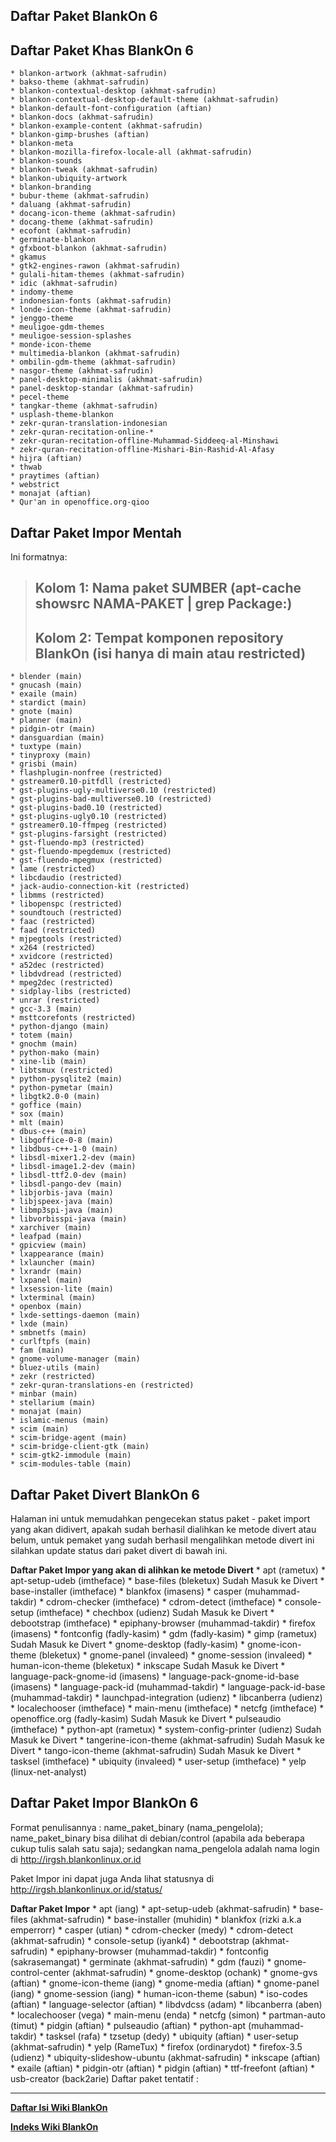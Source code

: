 ## Daftar Paket BlankOn 6

## Daftar Paket Khas BlankOn 6
    * blankon-artwork (akhmat-safrudin)
    * bakso-theme (akhmat-safrudin)
    * blankon-contextual-desktop (akhmat-safrudin)
    * blankon-contextual-desktop-default-theme (akhmat-safrudin)
    * blankon-default-font-configuration (aftian)
    * blankon-docs (akhmat-safrudin)
    * blankon-example-content (akhmat-safrudin)
    * blankon-gimp-brushes (aftian)
    * blankon-meta
    * blankon-mozilla-firefox-locale-all (akhmat-safrudin)
    * blankon-sounds
    * blankon-tweak (akhmat-safrudin)
    * blankon-ubiquity-artwork
    * blankon-branding
    * bubur-theme (akhmat-safrudin)
    * daluang (akhmat-safrudin)
    * docang-icon-theme (akhmat-safrudin)
    * docang-theme (akhmat-safrudin)
    * ecofont (akhmat-safrudin)
    * germinate-blankon
    * gfxboot-blankon (akhmat-safrudin)
    * gkamus
    * gtk2-engines-rawon (akhmat-safrudin)
    * gulali-hitam-themes (akhmat-safrudin)
    * idic (akhmat-safrudin)
    * indomy-theme
    * indonesian-fonts (akhmat-safrudin)
    * londe-icon-theme (akhmat-safrudin)
    * jenggo-theme
    * meuligoe-gdm-themes
    * meuligoe-session-splashes
    * monde-icon-theme
    * multimedia-blankon (akhmat-safrudin)
    * ombilin-gdm-theme (akhmat-safrudin)
    * nasgor-theme (akhmat-safrudin)
    * panel-desktop-minimalis (akhmat-safrudin)
    * panel-desktop-standar (akhmat-safrudin)
    * pecel-theme
    * tangkar-theme (akhmat-safrudin)
    * usplash-theme-blankon
    * zekr-quran-translation-indonesian
    * zekr-quran-recitation-online-*
    * zekr-quran-recitation-offline-Muhammad-Siddeeq-al-Minshawi
    * zekr-quran-recitation-offline-Mishari-Bin-Rashid-Al-Afasy
    * hijra (aftian)
    * thwab
    * praytimes (aftian)
    * webstrict
    * monajat (aftian)
    * Qur'an in openoffice.org-qioo


## Daftar Paket Impor Mentah

Ini formatnya:
> ## Kolom 1: Nama paket SUMBER (apt-cache showsrc NAMA-PAKET | grep Package:)
> ## Kolom 2: Tempat komponen repository BlankOn (isi hanya di main atau restricted)
    * blender (main)
    * gnucash (main)
    * exaile (main)
    * stardict (main)
    * gnote (main)
    * planner (main)
    * pidgin-otr (main)
    * dansguardian (main)
    * tuxtype (main)
    * tinyproxy (main)
    * grisbi (main)
    * flashplugin-nonfree (restricted)
    * gstreamer0.10-pitfdll (restricted)
    * gst-plugins-ugly-multiverse0.10 (restricted)
    * gst-plugins-bad-multiverse0.10 (restricted)
    * gst-plugins-bad0.10 (restricted)
    * gst-plugins-ugly0.10 (restricted)
    * gstreamer0.10-ffmpeg (restricted)
    * gst-plugins-farsight (restricted)
    * gst-fluendo-mp3 (restricted)
    * gst-fluendo-mpegdemux (restricted)
    * gst-fluendo-mpegmux (restricted)
    * lame (restricted)
    * libcdaudio (restricted)
    * jack-audio-connection-kit (restricted)
    * libmms (restricted)
    * libopenspc (restricted)
    * soundtouch (restricted)
    * faac (restricted)
    * faad (restricted)
    * mjpegtools (restricted)
    * x264 (restricted)
    * xvidcore (restricted)
    * a52dec (restricted)
    * libdvdread (restricted)
    * mpeg2dec (restricted)
    * sidplay-libs (restricted)
    * unrar (restricted)
    * gcc-3.3 (main)
    * msttcorefonts (restricted)
    * python-django (main)
    * totem (main)
    * gnochm (main)
    * python-mako (main)
    * xine-lib (main)
    * libtsmux (restricted)
    * python-pysqlite2 (main)
    * python-pymetar (main)
    * libgtk2.0-0 (main)
    * goffice (main)
    * sox (main)
    * mlt (main)
    * dbus-c++ (main)
    * libgoffice-0-8 (main)
    * libdbus-c++-1-0 (main)
    * libsdl-mixer1.2-dev (main)
    * libsdl-image1.2-dev (main)
    * libsdl-ttf2.0-dev (main)
    * libsdl-pango-dev (main)
    * libjorbis-java (main)
    * libjspeex-java (main)
    * libmp3spi-java (main)
    * libvorbisspi-java (main)
    * xarchiver (main)
    * leafpad (main)
    * gpicview (main)
    * lxappearance (main)
    * lxlauncher (main)
    * lxrandr (main)
    * lxpanel (main)
    * lxsession-lite (main)
    * lxterminal (main)
    * openbox (main)
    * lxde-settings-daemon (main)
    * lxde (main)
    * smbnetfs (main)
    * curlftpfs (main)
    * fam (main)
    * gnome-volume-manager (main)
    * bluez-utils (main)
    * zekr (restricted)
    * zekr-quran-translations-en (restricted)
    * minbar (main)
    * stellarium (main)
    * monajat (main)
    * islamic-menus (main)
    * scim (main)
    * scim-bridge-agent (main)
    * scim-bridge-client-gtk (main)
    * scim-gtk2-immodule (main)
    * scim-modules-table (main)

## Daftar Paket Divert BlankOn 6

Halaman ini untuk memudahkan pengecekan status paket - paket import yang akan didivert, apakah sudah berhasil dialihkan ke metode divert atau belum, untuk
pemaket yang sudah berhasil mengalihkan metode divert ini silahkan update status dari paket divert di bawah ini.

**Daftar Paket Impor yang akan di alihkan ke metode Divert**
    * apt (rametux)
    * apt-setup-udeb (imtheface)
    * base-files (bleketux) Sudah Masuk ke Divert
    * base-installer (imtheface)
    * blankfox (imasens)
    * casper (muhammad-takdir)
    * cdrom-checker (imtheface)
    * cdrom-detect (imtheface)
    * console-setup (imtheface)
    * chechbox (udienz) Sudah Masuk ke Divert
    * debootstrap (imtheface)
    * epiphany-browser (muhammad-takdir)
    * firefox (imasens)
    * fontconfig (fadly-kasim)
    * gdm (fadly-kasim)
    * gimp (rametux) Sudah Masuk ke Divert
    * gnome-desktop (fadly-kasim)
    * gnome-icon-theme (bleketux)
    * gnome-panel (invaleed)
    * gnome-session (invaleed)
    * human-icon-theme (bleketux)
    * inkscape Sudah Masuk ke Divert
    * language-pack-gnome-id (imasens)
    * language-pack-gnome-id-base (imasens)
    * language-pack-id (muhammad-takdir)
    * language-pack-id-base (muhammad-takdir)
    * launchpad-integration (udienz)
    * libcanberra (udienz)
    * localechooser (imtheface)
    * main-menu (imtheface)
    * netcfg (imtheface)
    * openoffice.org (fadly-kasim) Sudah Masuk ke Divert
    * pulseaudio (imtheface)
    * python-apt (rametux)
    * system-config-printer (udienz) Sudah Masuk ke Divert
    * tangerine-icon-theme (akhmat-safrudin) Sudah Masuk ke Divert
    * tango-icon-theme (akhmat-safrudin) Sudah Masuk ke Divert
    * tasksel (imtheface)
    * ubiquity (invaleed)
    * user-setup (imtheface)
    * yelp (linux-net-analyst)


## Daftar Paket Impor BlankOn 6
Format penulisannya : name_paket_binary (nama_pengelola); name_paket_binary bisa dilihat di debian/control (apabila ada beberapa cukup tulis salah satu
saja); sedangkan nama_pengelola adalah nama login di ​http://irgsh.blankonlinux.or.id

Paket Impor ini dapat juga Anda lihat statusnya di ​http://irgsh.blankonlinux.or.id/status/

**Daftar Paket Impor**
    * apt (iang)
    * apt-setup-udeb (akhmat-safrudin)
    * base-files (akhmat-safrudin)
    * base-installer (muhidin)
    * blankfox (rizki a.k.a emperrorr)
    * casper (utian)
    * cdrom-checker (medy)
    * cdrom-detect (akhmat-safrudin)
    * console-setup (iyank4)
    * debootstrap (akhmat-safrudin)
    * epiphany-browser (muhammad-takdir)
    * fontconfig (sakrasemangat)
    * germinate (akhmat-safrudin)
    * gdm (fauzi)
    * gnome-control-center (akhmat-safrudin)
    * gnome-desktop (ochank)
    * gnome-gvs (aftian)
    * gnome-icon-theme (iang)
    * gnome-media (aftian)
    * gnome-panel (iang)
    * gnome-session (iang)
    * human-icon-theme (sabun)
    * iso-codes (aftian)
    * language-selector (aftian)
    * libdvdcss (adam)
    * libcanberra (aben)
    * localechooser (vega)
    * main-menu (enda)
    * netcfg (simon)
    * partman-auto (timut)
    * pidgin (aftian)
    * pulseaudio (aftian)
    * python-apt (muhammad-takdir)
    * tasksel (rafa)
    * tzsetup (dedy)
    * ubiquity (aftian)
    * user-setup (akhmat-safrudin)
    * yelp (RameTux)
    * firefox (ordinarydot)
    * firefox-3.5 (udienz)
    * ubiquity-slideshow-ubuntu (akhmat-safrudin)
    * inkscape (aftian)
    * exaile (aftian)
    * pidgin-otr (aftian)
    * pidgin (aftian)
    * ttf-freefont (aftian)
    * usb-creator (back2arie)
Daftar paket tentatif :





---
[**Daftar Isi Wiki BlankOn**](/DaftarIsi/README.md)
 
[**Indeks Wiki BlankOn**](/Indeks.md)



